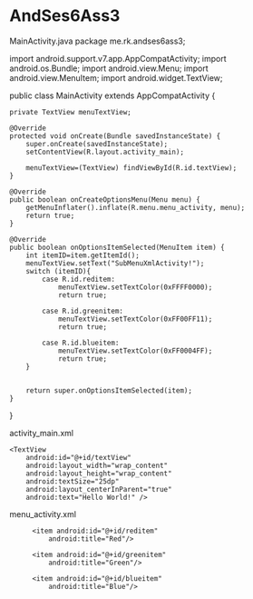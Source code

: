 # AndSes6Ass3
MainActivity.java
package me.rk.andses6ass3;

import android.support.v7.app.AppCompatActivity;
import android.os.Bundle;
import android.view.Menu;
import android.view.MenuItem;
import android.widget.TextView;

public class MainActivity extends AppCompatActivity {

    private TextView menuTextView;

    @Override
    protected void onCreate(Bundle savedInstanceState) {
        super.onCreate(savedInstanceState);
        setContentView(R.layout.activity_main);

        menuTextView=(TextView) findViewById(R.id.textView);
    }

    @Override
    public boolean onCreateOptionsMenu(Menu menu) {
        getMenuInflater().inflate(R.menu.menu_activity, menu);
        return true;
    }

    @Override
    public boolean onOptionsItemSelected(MenuItem item) {
        int itemID=item.getItemId();
        menuTextView.setText("SubMenuXmlActivity!");
        switch (itemID){
            case R.id.reditem:
                menuTextView.setTextColor(0xFFFF0000);
                return true;

            case R.id.greenitem:
                menuTextView.setTextColor(0xFF00FF11);
                return true;

            case R.id.blueitem:
                menuTextView.setTextColor(0xFF0004FF);
                return true;
        }


        return super.onOptionsItemSelected(item);
    }
}

activity_main.xml
<?xml version="1.0" encoding="utf-8"?>
<RelativeLayout xmlns:android="http://schemas.android.com/apk/res/android"
    xmlns:tools="http://schemas.android.com/tools"
    android:layout_width="match_parent"
    android:layout_height="match_parent"
    android:paddingBottom="@dimen/activity_vertical_margin"
    android:paddingLeft="@dimen/activity_horizontal_margin"
    android:paddingRight="@dimen/activity_horizontal_margin"
    android:paddingTop="@dimen/activity_vertical_margin"
    tools:context="me.rk.andses6ass3.MainActivity">

    <TextView
        android:id="@+id/textView"
        android:layout_width="wrap_content"
        android:layout_height="wrap_content"
        android:textSize="25dp"
        android:layout_centerInParent="true"
        android:text="Hello World!" />

</RelativeLayout>

menu_activity.xml
<?xml version="1.0" encoding="utf-8"?>
<menu xmlns:android="http://schemas.android.com/apk/res/android">

    <item android:id="@+id/reditem"
        android:title="Red"/>

    <item android:id="@+id/greenitem"
        android:title="Green"/>

    <item android:id="@+id/blueitem"
        android:title="Blue"/>

</menu>
